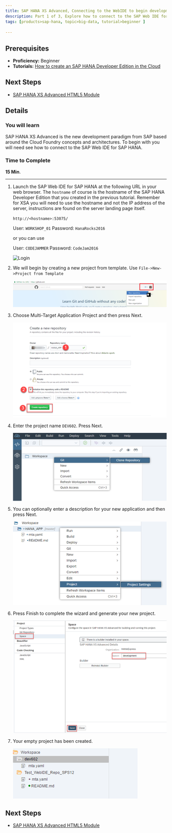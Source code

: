 ```yaml
---
title: SAP HANA XS Advanced, Connecting to the WebIDE to begin development
description: Part 1 of 3, Explore how to connect to the SAP Web IDE for SAP HANA to begin development.
tags: [products>sap-hana, topic>big-data, tutorial>beginner ]

---
```


## Prerequisites  
 - **Proficiency:** Beginner
 - **Tutorials:** [How to create an SAP HANA Developer Edition in the Cloud](http://go.sap.com/developer/tutorials/hana-setup-cloud.html)

## Next Steps
 - [SAP HANA XS Advanced HTML5 Module](http://go.sap.com/developer/tutorials/xsa-html5-module.html)


## Details
### You will learn  
SAP HANA XS Advanced is the new development paradigm from SAP based around the Cloud Foundry concepts and architectures. To begin with you will need see how to connect to the SAP Web IDE for SAP HANA.


### Time to Complete
**15 Min**.

---

1. Launch the SAP Web IDE for SAP HANA at the following URL in your web browser. The `hostname` of course is the hostname of the SAP HANA Developer Edition that you created in the previous tutorial. Remember for XSA you will need to use the hostname and not the IP address of the server, instructions are found on the server landing page itself.

    `http://<hostname>:53075/`

    User: `WORKSHOP_01`
    Password: `HanaRocks2016`

    or you can use

    User: `CODEJAMMER`
    Password: `CodeJam2016`

    ![Login](https://raw.githubusercontent.com/SAPDocuments/Tutorials/master/tutorials/xsa-connecting-webide/1.png)

2. We will begin by creating a new project from template. Use `File->New->Project from Template`

    ![New Project](https://raw.githubusercontent.com/SAPDocuments/Tutorials/master/tutorials/xsa-connecting-webide/2.png)

3. Choose Multi-Target Application Project and then press Next.

    ![Project Template](https://raw.githubusercontent.com/SAPDocuments/Tutorials/master/tutorials/xsa-connecting-webide/3.png)

4. Enter the project name `DEV602`. Press Next.

    ![Project Name](https://raw.githubusercontent.com/SAPDocuments/Tutorials/master/tutorials/xsa-connecting-webide/4.png)

5. You can optionally enter a description for your new application and then press Next.

    ![Project Name](https://raw.githubusercontent.com/SAPDocuments/Tutorials/master/tutorials/xsa-connecting-webide/5.png)

6. Press Finish to complete the wizard and generate your new project.

    ![Finish Project](https://raw.githubusercontent.com/SAPDocuments/Tutorials/master/tutorials/xsa-connecting-webide/6.png)

7. Your empty project has been created.
    
    ![Finish Project](https://raw.githubusercontent.com/SAPDocuments/Tutorials/master/tutorials/xsa-connecting-webide/7.png)


## Next Steps
  - [SAP HANA XS Advanced HTML5 Module](http://go.sap.com/developer/tutorials/xsa-html5-module.html)
